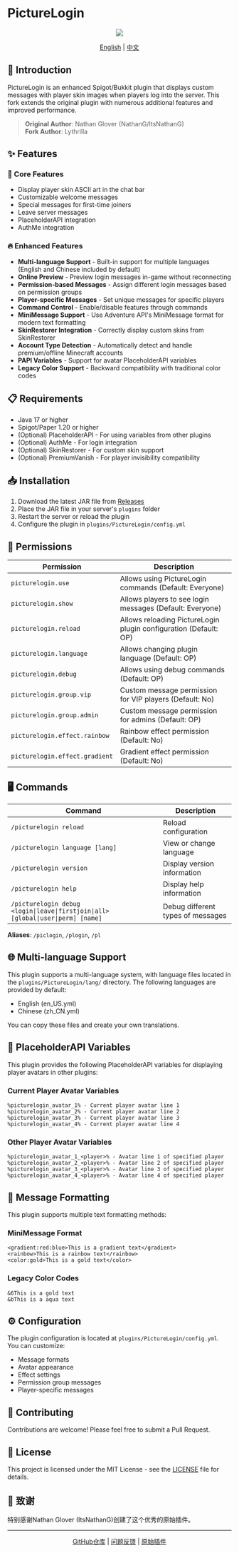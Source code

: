 # PictureLogin

<div align="center">

<div align="center">
  <img src="https://i.imgur.com/kNW94py.png">
</div>

[English](README.md) | [中文](README_CN.md)

</div>

## 📝 Introduction

PictureLogin is an enhanced Spigot/Bukkit plugin that displays custom messages with player skin images when players log into the server. This fork extends the original plugin with numerous additional features and improved performance.

> **Original Author**: Nathan Glover (NathanG/ItsNathanG)  
> **Fork Author**: Lythrilla

## ✨ Features

### 🚀 Core Features
* Display player skin ASCII art in the chat bar
* Customizable welcome messages
* Special messages for first-time joiners
* Leave server messages
* PlaceholderAPI integration
* AuthMe integration

### 🔥 Enhanced Features
* **Multi-language Support** - Built-in support for multiple languages (English and Chinese included by default)
* **Online Preview** - Preview login messages in-game without reconnecting
* **Permission-based Messages** - Assign different login messages based on permission groups
* **Player-specific Messages** - Set unique messages for specific players
* **Command Control** - Enable/disable features through commands
* **MiniMessage Support** - Use Adventure API's MiniMessage format for modern text formatting
* **SkinRestorer Integration** - Correctly display custom skins from SkinRestorer
* **Account Type Detection** - Automatically detect and handle premium/offline Minecraft accounts
* **PAPI Variables** - Support for avatar PlaceholderAPI variables
* **Legacy Color Support** - Backward compatibility with traditional color codes

## 📋 Requirements

* Java 17 or higher
* Spigot/Paper 1.20 or higher
* (Optional) PlaceholderAPI - For using variables from other plugins
* (Optional) AuthMe - For login integration
* (Optional) SkinRestorer - For custom skin support
* (Optional) PremiumVanish - For player invisibility compatibility

## 📥 Installation

1. Download the latest JAR file from [Releases](https://github.com/Lythrilla/PictureLogin/releases)
2. Place the JAR file in your server's `plugins` folder
3. Restart the server or reload the plugin
4. Configure the plugin in `plugins/PictureLogin/config.yml`

## 🔑 Permissions

Permission | Description
--- | ---
`picturelogin.use` | Allows using PictureLogin commands (Default: Everyone)
`picturelogin.show` | Allows players to see login messages (Default: Everyone)
`picturelogin.reload` | Allows reloading PictureLogin plugin configuration (Default: OP)
`picturelogin.language` | Allows changing plugin language (Default: OP)
`picturelogin.debug` | Allows using debug commands (Default: OP)
`picturelogin.group.vip` | Custom message permission for VIP players (Default: No)
`picturelogin.group.admin` | Custom message permission for admins (Default: OP)
`picturelogin.effect.rainbow` | Rainbow effect permission (Default: No)
`picturelogin.effect.gradient` | Gradient effect permission (Default: No)

## 🖥️ Commands

Command | Description
--- | ---
`/picturelogin reload` | Reload configuration
`/picturelogin language [lang]` | View or change language
`/picturelogin version` | Display version information
`/picturelogin help` | Display help information
`/picturelogin debug <login\|leave\|firstjoin\|all> [global\|user\|perm] [name]` | Debug different types of messages

**Aliases**: `/piclogin`, `/plogin`, `/pl`

## 🌐 Multi-language Support

This plugin supports a multi-language system, with language files located in the `plugins/PictureLogin/lang/` directory. The following languages are provided by default:

* English (en_US.yml)
* Chinese (zh_CN.yml)

You can copy these files and create your own translations.

## 🔌 PlaceholderAPI Variables

This plugin provides the following PlaceholderAPI variables for displaying player avatars in other plugins:

### Current Player Avatar Variables
```
%picturelogin_avatar_1% - Current player avatar line 1
%picturelogin_avatar_2% - Current player avatar line 2
%picturelogin_avatar_3% - Current player avatar line 3
%picturelogin_avatar_4% - Current player avatar line 4
```

### Other Player Avatar Variables
```
%picturelogin_avatar_1_<player>% - Avatar line 1 of specified player
%picturelogin_avatar_2_<player>% - Avatar line 2 of specified player
%picturelogin_avatar_3_<player>% - Avatar line 3 of specified player
%picturelogin_avatar_4_<player>% - Avatar line 4 of specified player
```

## 🎨 Message Formatting

This plugin supports multiple text formatting methods:

### MiniMessage Format
```
<gradient:red:blue>This is a gradient text</gradient>
<rainbow>This is a rainbow text</rainbow>
<color:gold>This is a gold text</color>
```

### Legacy Color Codes
```
&6This is a gold text
&bThis is a aqua text
```

## ⚙️ Configuration

The plugin configuration is located at `plugins/PictureLogin/config.yml`. You can customize:

* Message formats
* Avatar appearance
* Effect settings
* Permission group messages
* Player-specific messages

## 🤝 Contributing

Contributions are welcome! Please feel free to submit a Pull Request.

## 📄 License

This project is licensed under the MIT License - see the [LICENSE](LICENSE) file for details.

## 🙏 致谢

特别感谢Nathan Glover (ItsNathanG)创建了这个优秀的原始插件。

---

<div align="center">

[GitHub仓库](https://github.com/Lythrilla/PictureLogin) | [问题反馈](https://github.com/Lythrilla/PictureLogin/issues) | [原始插件](https://github.com/ItsNathanG/PictureLogin)

</div>


